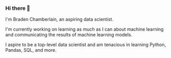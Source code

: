 ### Hi there 👋
I'm Braden Chamberlain, an aspiring data scientist.

I'm currently working on learning as much as I can about machine learning and communicating the results of machine learning models.

I aspire to be a top-level data scientist and am tenacious in learning Python, Pandas, SQL, and more.

<!--
**braden-chamberlain/braden-chamberlain** is a ✨ _special_ ✨ repository because its `README.md` (this file) appears on your GitHub profile.

Here are some ideas to get you started:

- 🔭 I’m currently working on ...
- 🌱 I’m currently learning ...
- 👯 I’m looking to collaborate on ...
- 🤔 I’m looking for help with ...
- 💬 Ask me about ...
- 📫 How to reach me: ...
- 😄 Pronouns: ...
- ⚡ Fun fact: ...
-->

